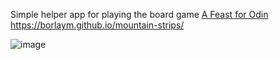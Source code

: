 Simple helper app for playing the board game [A Feast for Odin](https://boardgamegeek.com/boardgame/177736/feast-odin)
https://borlaym.github.io/mountain-strips/

![image](https://user-images.githubusercontent.com/5425530/115119770-656f9400-9faa-11eb-92c0-f11eb3291369.png)
